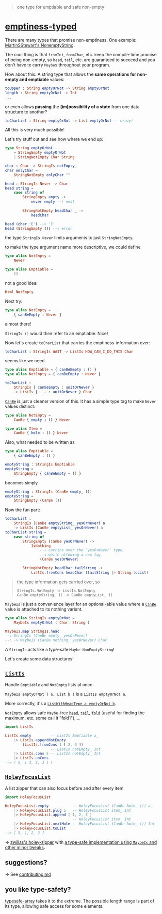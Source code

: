 > one type for emptiable and safe non-empty

# [emptiness-typed](https://package.elm-lang.org/packages/lue-bird/elm-emptiness-typed/latest/)

There are many types that promise non-emptiness. One example: [MartinSStewart's NonemptyString](https://dark.elm.dmy.fr/packages/MartinSStewart/elm-nonempty-string/latest/).

The cool thing is that `fromInt`, `fromChar`, etc. keep the compile-time promise of being non-empty, so `head`, `tail`, etc. are guaranteed to succeed and you don't have to carry `Maybe`s throughout your program.

How about this: A string type that allows the **same operations for non-empty and emptiable** values:

```elm
toUpper : String emptyOrNot -> String emptyOrNot
length : String emptyOrNot -> Int
...
```
or even allows **passing** the **(im)possibility of a state** from one data structure to another?
```elm
toCharList : String emptyOrNot -> List emptyOrNot -- crazy!
```

All this is very much possible!

Let's try stuff out and see how where we end up:

```elm
type String emptyOrNot
    = StringEmpty emptyOrNot
    | StringNotEmpty Char String

char : Char -> StringIs notEmpty_
char onlyChar =
    StringNotEmpty onlyChar ""

head : StringIs Never -> Char
head string =
    case string of
        StringEmpty empty ->
            never empty --! neat
        
        StringNotEmpty headChar _ ->
            headChar

head (char 'E') --> 'E'
head (StringEmpty ()) --> error
```

the type `StringIs Never` limits arguments to just `StringNotEmpty`.

to make the type argument name more descriptive, we could define

```elm
type alias NotEmpty =
    Never

type alias Emptiable =
    ()
```

not a good idea:

```elm
Html NotEmpty
```

Next try:

```elm
type alias NotEmpty =
    { canBeEmpty : Never }
```

almost there!

`StringIs ()` would then refer to an emptiable. Nice!

Now let's create `toCharList` that carries the emptiness-information over:

```elm
toCharList : StringIs WAIT -> ListIs HOW_CAN_I_DO_THIS Char
```

seems like we need

```elm
type alias Emptiable = { canBeEmpty : () }
type alias NotEmpty = { canBeEmpty : Never }

toCharList :
    StringIs { canBeEmpty : unitOrNever }
    -> ListIs { ... : unitOrNever } Char
```

[`CanBe`](MaybeIs#CanBe) is just a cleaner version of this.
It has a simple type tag to make `Never` values distinct:

```elm
type alias NotEmpty =
    CanBe { empty : () } Never

type alias Item =
    CanBe { hole : () } Never
```

Also, what needed to be written as

```elm
type alias Emptiable =
    { canBeEmpty : () }

emptyString : StringIs Emptiable
emptyString =
    StringEmpty { canBeEmpty = () }
```

becomes simply

```elm
emptyString : StringIs (CanBe empty_ ())
emptyString =
    StringEmpty (CanBe ())
```

Now the fun part:

```elm
toCharList :
    StringIs (CanBe emptyString_ yesOrNever) a
    -> ListIs (CanBe emptyList_ yesOrNever) a
toCharList string =
    case string of
        StringEmpty (CanBe yesOrNever) ->
            IsNothing
                --↓ carries over the `yesOrNever` type,
                --↓ while allowing a new tag
                (CanBe yesOrNever)

        StringNotEmpty headChar tailString ->
            ListIs.fromCons headChar (tailString |> String.toList)
```

> the type information gets carried over, so
>
>     StringIs.NotEmpty -> ListIs.NotEmpty
>     CanBe emptyString_ () -> CanBe emptyList_ ()

`MaybeIs` is just a convenience layer for an optional-able value
where a [`CanBe`](MaybeIs#CanBe) value is attached to its nothing variant.

```elm
type alias StringIs emptyOrNot =
    MaybeIs emptyOrNot ( Char, String )

MaybeIs.map StringIs.head
--: StringIs (CanBe empty_ yesOrNever)
--: -> MaybeIs (CanBe nothing_ yesOrNever) Char
```

A `StringIs` acts like a type-safe `Maybe NonEmptyString`!

Let's create some data structures!

## [`ListIs`](ListIs)

Handle `Emptiable` and `NotEmpty` lists at once.

`MaybeIs emptyOrNot ( a, List b )` is a `ListIs emptyOrNot a`.

More correctly, it's a [`ListWithHeadType a emptyOrNot b`](ListIs#ListWithHeadType).

`NotEmpty` allows safe `Maybe`-free [`head`](ListIs#head), [`tail`](ListIs#tail), [`fold`](ListIs#fold) (useful for finding the maximum, etc. some call it "fold1"), ...

```elm
import ListIs

ListIs.empty         -- ListIs Emptiable a_
    |> ListIs.appendNotEmpty
        (ListIs.fromCons 1 [ 2, 3 ])
                     -- ListIs notEmpty_ Int
    |> ListIs.cons 5 -- ListIs notEmpty_ Int
    |> ListIs.unCons
--> ( 5, [ 1, 2, 3 ] )
```

## [`HoleyFocusList`](HoleyFocusList)

A list zipper that can also focus before and after every item.

```elm
import HoleyFocusList

HoleyFocusList.empty           -- HoleyFocusList (CanBe hole_ ()) a_
    |> HoleyFocusList.plug 5   -- HoleyFocusList item_ Int
    |> HoleyFocusList.append [ 1, 2, 3 ]
                               -- HoleyFocusList item_ Int
    |> HoleyFocusList.nextHole -- HoleyFocusList (CanBe hole_ ()) Int
    |> HoleyFocusList.toList
--> [ 5, 1, 2, 3 ]
```

→ [zwilias's holey-zipper](https://package.elm-lang.org/packages/zwilias/elm-holey-zipper/latest) with [a type-safe implementation using `MaybeIs` and other minor tweaks](https://github.com/lue-bird/elm-emptiness-typed/blob/master/changes.md).

## suggestions?
→ See [contributing.md](https://github.com/lue-bird/elm-emptiness-typed/blob/master/contributing.md)

## you like type-safety?

[typesafe-array](https://dark.elm.dmy.fr/packages/lue-bird/elm-typesafe-array/latest/) takes it to the extreme.
The possible length range is part of its type, allowing safe access for some elements.
